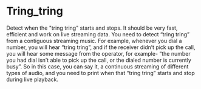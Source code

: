 # Tring_tring

Detect when the "tring tring" starts and stops. It should be very fast,
efficient and work on live streaming data.
You need to detect “tring tring” from a contiguous streaming music.
For example, whenever you dial a number, you will hear “tring tring”, and if the receiver
didn’t pick up the call, you will hear some message from the operator, for example- “the
number you had dial isn’t able to pick up the call, or the dialed number is currently busy”.
So in this case, you can say it, a continuous streaming of different types of audio, and you
need to print when that “tring tring” starts and stop during live playback.

